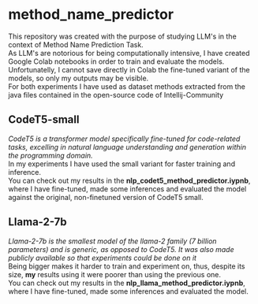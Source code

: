 # method_name_predictor

This repository was created with the purpose of studying LLM's in the context of Method Name Prediction Task. <br />
As LLM's are notorious for being computationally intensive, I have created Google Colab notebooks in order to train and evaluate the models.<br />
Unfortunatelly, I cannot save directly in Colab the fine-tuned variant of the models, so only my outputs may be visible. <br />
For both experiments I have used as dataset methods extracted from the java files contained in the open-source code of Intellij-Community
<br />
## CodeT5-small
_CodeT5 is a transformer model specifically fine-tuned for code-related tasks, excelling in natural language understanding and generation within the programming domain._<br />
In my experiments I have used the small variant for faster training and inference. <br />
You can check out my results in the __nlp_codet5_method_predictor.iypnb__, where I have fine-tuned, made some inferences and evaluated the model against the original, non-finetuned version of CodeT5 small.
<br />
## Llama-2-7b
_Llama-2-7b is the smallest model of the llama-2 family (7 billion parameters) and is generic, as opposed to CodeT5. It was also made publicly available so that experiments could be done on it_ <br />
Being bigger makes it harder to train and experiment on, thus, despite its size, __my__ results using it were poorer than using the previous one.<br />
You can check out my results in the __nlp_llama_method_predictor.iypnb__, where I have fine-tuned, made some inferences and evaluated the model.
<br />

